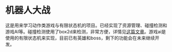 # 机器人大战
这是用来学习动作类游戏与有限状态机的项目。已经实现了资源管理、碰撞检测和游戏AI等。碰撞检测使用了box2d来检测，非常方便，详情见[这篇文章](http://igameday.com/2015/12/19/6.html)。游戏ai是使用的有限状态机来实现，目前已有英雄和boss，剩下的功能会在未来继续开发。
